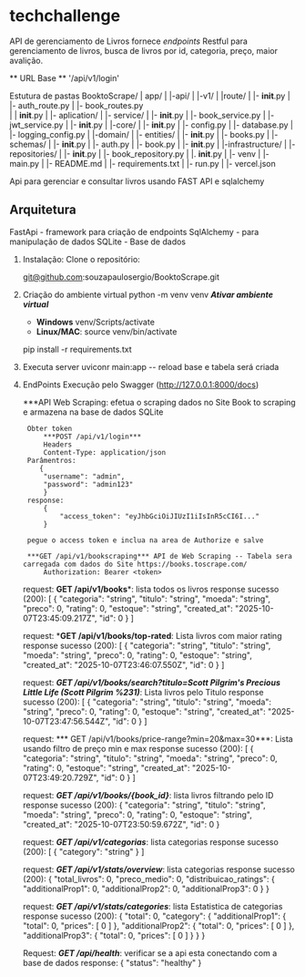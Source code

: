 # techchallenge
API de gerenciamento de Livros fornece *endpoints* Restful para gerenciamento de livros, busca de livros por id, categoria, preço, maior avalição. 

** URL Base ** '/api/v1/login'

Estutura de pastas
BooktoScrape/
|    app/
|        |-api/
|            |-v1/
|               |route/
|                   |- __init__.py
|                   |- auth_route.py
|                   |- book_routes.py                   
|            | __init__.py
|        |- aplication/
|            |- service/
|               |- __init__.py
|               |- book_service.py
|               |- jwt_service.py
|            |- __init__.py
|        |-core/
|            |- __init__.py
|            |- config.py
|            |- database.py
|            |- logging_config.py
|        |-domain/
|            |- entities/
|               |- __init__.py
|               |- books.py
|            |- schemas/
|                |- __init__.py
|                |- auth.py
|                |- book.py
|            |- __init__.py
|        |-infrastructure/
|            |- repositories/
|                |- __init__.py
|                |- book_repository.py
|            |. __init__.py 
|    |- venv
|    |- main.py
|    |- README.md
|    |- requirements.txt
|    |- run.py
|    |- vercel.json

Api para gerenciar e consultar livros usando FAST API e sqlalchemy

## Arquitetura
FastApi - framework para criação de endpoints
SqlAlchemy - para manipulação de dados
SQLite - Base de dados

1. Instalação: Clone o repositório:

    git@github.com:souzapaulosergio/BooktoScrape.git

2. Criação do ambiente virtual
    python -m venv venv
    ***Ativar ambiente virtual***
    - **Windows** venv/Scripts/activate 
    - **Linux/MAC**: source venv/bin/activate

    pip install -r requirements.txt

3. Executa server
    uviconr main:app -- reload
    base e tabela será criada


4. EndPoints
    Execução pelo Swagger (http://127.0.0.1:8000/docs)
    
    ***API Web Scraping: efetua o scraping dados no Site Book to scraping e armazena na base de dados SQLite

        Obter token
            ***POST /api/v1/login***
            Headers
            Content-Type: application/json
        Parâmentros:
           {
            "username": "admin",
            "password": "admin123"
            }
        response:
            {
                "access_token": "eyJhbGciOiJIUzI1iIsInR5cCI6I..."
            }

        pegue o access token e inclua na area de Authorize e salve

        ***GET /api/v1/bookscraping*** API de Web Scraping -- Tabela sera carregada com dados do Site https://books.toscrape.com/
            Authorization: Bearer <token>

    request: **GET /api/v1/books***: lista todos os livros 
    response sucesso (200):
    [
        {
            "categoria": "string",
            "titulo": "string",
            "moeda": "string",
            "preco": 0,
            "rating": 0,
            "estoque": "string",
            "created_at": "2025-10-07T23:45:09.217Z",
            "id": 0
        }
        ]

    request: ***GET /api/v1/books/top-rated**: Lista livros com maior rating  
    response sucesso (200):
        [
            {
                "categoria": "string",
                "titulo": "string",
                "moeda": "string",
                "preco": 0,
                "rating": 0,
                "estoque": "string",
                "created_at": "2025-10-07T23:46:07.550Z",
                "id": 0
            }
        ]
    
    request: ***GET /api/v1/books/search?titulo=Scott Pilgrim's Precious Little Life (Scott Pilgrim %231)***: Lista livros pelo Titulo
    response sucesso (200): 
       [
            {
                "categoria": "string",
                "titulo": "string",
                "moeda": "string",
                "preco": 0,
                "rating": 0,
                "estoque": "string",
                "created_at": "2025-10-07T23:47:56.544Z",
                "id": 0
            }
        ]

    request: *** GET /api/v1/books/price-range?min=20&max=30***: Lista usando filtro de preço min e max 
    response sucesso (200): 
        [
            {
                "categoria": "string",
                "titulo": "string",
                "moeda": "string",
                "preco": 0,
                "rating": 0,
                "estoque": "string",
                "created_at": "2025-10-07T23:49:20.729Z",
                "id": 0
            }
        ] 

    request: ***GET /api/v1/books/{book_id}***: lista livros filtrando pelo ID
    response sucesso (200):
           {
                "categoria": "string",
                "titulo": "string",
                "moeda": "string",
                "preco": 0,
                "rating": 0,
                "estoque": "string",
                "created_at": "2025-10-07T23:50:59.672Z",
                "id": 0
            }

    request: ***GET /api/v1/categorias***: lista categorias
    response sucesso (200):
       [
            {
                "category": "string"
            }
        ]


    request: ***GET /api/v1/stats/overview***: lista categorias
    response sucesso (200):
      {
        "total_livros": 0,
        "preco_medio": 0,
        "distribuicao_ratings": {
                "additionalProp1": 0,
                "additionalProp2": 0,
                "additionalProp3": 0
            }
        }

    request: ***GET /api/v1/stats/categories***: lista Estatistica de categorias
    response sucesso (200):
      {
        "total": 0,
        "category": {
            "additionalProp1": {
            "total": 0,
            "prices": [
                0
            ]
            },
            "additionalProp2": {
            "total": 0,
            "prices": [
                0
            ]
            },
            "additionalProp3": {
            "total": 0,
            "prices": [
                0
            ]
            }
        }
        }   

    Request: ***GET /api/health***: verificar se a api esta conectando com a base de dados
    response:
        {
            "status": "healthy"
        }    